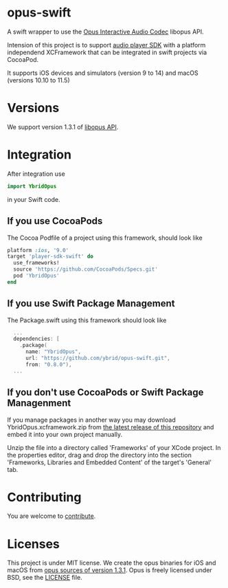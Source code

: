 # opus-swift
A swift wrapper to use the [Opus Interactive Audio Codec](https://opus-codec.org/) libopus API. 

Intension of this project is to support [audio player SDK](https://github.com/ybrid/player-sdk-swift) with a platform independend XCFramework that can be integrated in swift projects via CocoaPod.

It supports iOS devices and simulators (version 9 to 14) and macOS (versions 10.10 to 11.5)

# Versions
We support version 1.3.1 of [libopus API](https://opus-codec.org/docs/opus_api-1.3.1).

# Integration 
After integration use 
```swift 
import YbridOpus
``` 
in your Swift code.

## If you use CocoaPods 
The Cocoa Podfile of a project using this framework, should look like
```ruby
platform :ios, '9.0'
target 'player-sdk-swift' do
  use_frameworks!
  source 'https://github.com/CocoaPods/Specs.git'
  pod 'YbridOpus'
end
```
## If you use Swift Package Management
The Package.swift using this framework should look like
```swift 
  ...
  dependencies: [
    .package(
      name: "YbridOpus", 
      url: "https://github.com/ybrid/opus-swift.git", 
      from: "0.8.0"),
  ...
```
## If you don't use CocoaPods or Swift Package Managenment
If you manage packages in another way you may download YbridOpus.xcframework.zip from [the latest release of this repository](https://github.com/ybrid/opus-swift/releases) and embed it into your own project manually. 

Unzip the file into a directory called 'Frameworks' of your XCode project. In the properties editor, drag and drop the directory into the section 'Frameworks, Libraries and Embedded Content' of the target's 'General' tab.

# Contributing
You are welcome to [contribute](https://github.com/ybrid/opus-swift/blob/master/CONTRIBUTING.md).

# Licenses
This project is under MIT license. We create the opus binaries for iOS and macOS from [opus sources of version 1.3.1](https://opus-codec.org/release/stable/2019/04/12/libopus-1_3_1.html). Opus is freely licensed under BSD, see the [LICENSE](https://github.com/ybrid/opus-swift/blob/master/LICENSE) file.